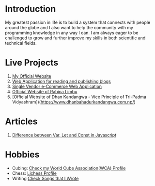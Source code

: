 # Introduction
My greatest passion in life is to build a system that connects with people around the globe and I also want to help the community with my programming knowledge in any way I can. I am always eager to be challenged to grow and further improve my skills in both scientific and technical fields. 

# Live Projects
1. [My Official Website](https://www.surajpheudin.com.np/)
2. [Web Application for reading and publishing blogs](https://project-blooog.vercel.app/)
3. [Single Vendor e-Commerce Web Application](https://commerce-fox.vercel.app/)
4. [Official Website of Rabina Limbu](https://www.rabinalimbu.com.np/)
5. [Official Website of Dhan Kandangwa - Vice Principle of Tri-Padma Vidyashram])(https://www.dhanbahadurkandangwa.com.np/)

# Articles
1. [Difference between Var, Let and Const in Javascript](https://www.surajpheudin.com.np/blogs/61e29d311524b21aa096a500)

# Hobbies

- Cubing: [Check my World Cube Association(WCA) Profile](https://www.worldcubeassociation.org/persons/2017PHEU01)
- Chess: [Lichess Profile](https://lichess.org/@/suraj_pheudin)
- Writing [Check Songs that I Wrote](https://www.youtube.com/watch?v=r7H8kocz0-o&list=PLAHqIVBNigc-guVX99WoBb6IAYloSqsAT)

